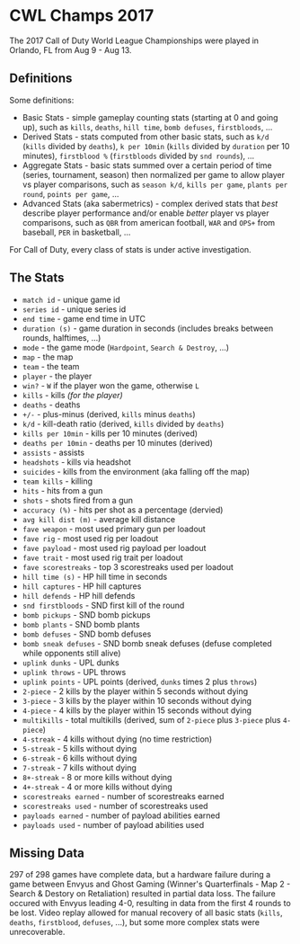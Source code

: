 # CWL Champs 2017

The 2017 Call of Duty World League Championships were played in Orlando, FL from Aug 9 - Aug 13.

## Definitions

Some definitions:

 * Basic Stats - simple gameplay counting stats (starting at 0 and going up), such as `kills`, `deaths`, `hill time`, `bomb defuses`, `firstbloods`, ...
 * Derived Stats - stats computed from other basic stats, such as `k/d` (`kills` divided by `deaths`), `k per 10min` (`kills` divided by `duration` per 10 minutes), `firstblood %` (`firstbloods` divided by `snd rounds`), ...
 * Aggregate Stats - basic stats summed over a certain period of time (series, tournament, season) then normalized per game to allow player vs player comparisons, such as `season k/d`, `kills per game`, `plants per round`, `points per game`, ...
 * Advanced Stats (aka sabermetrics) - complex derived stats that *best* describe player performance and/or enable *better* player vs player comparisons, such as `QBR` from american football, `WAR` and `OPS+` from baseball, `PER` in basketball, ...

For Call of Duty, every class of stats is under active investigation.

## The Stats

 * `match id` - unique game id
 * `series id` - unique series id
 * `end time` - game end time in UTC
 * `duration (s)` - game duration in seconds (includes breaks between rounds, halftimes, ...)
 * `mode` - the game mode (`Hardpoint`, `Search & Destroy`, ...)
 * `map` - the map
 * `team` - the team
 * `player` - the player
 * `win?` - `W` if the player won the game, otherwise `L`
 * `kills` - kills *(for the player)*
 * `deaths` - deaths
 * `+/-` - plus-minus (derived, `kills` minus `deaths`)
 * `k/d` - kill-death ratio (derived, `kills` divided by `deaths`)
 * `kills per 10min` - kills per 10 minutes (derived)
 * `deaths per 10min` - deaths per 10 minutes (derived)
 * `assists` - assists
 * `headshots` - kills via headshot
 * `suicides` - kills from the environment (aka falling off the map)
 * `team kills` - killing
 * `hits` - hits from a gun
 * `shots` - shots fired from a gun
 * `accuracy (%)` - hits per shot as a percentage (dervied)
 * `avg kill dist (m)` - average kill distance
 * `fave weapon` - most used primary gun per loadout
 * `fave rig` - most used rig per loadout
 * `fave payload` - most used rig payload per loadout
 * `fave trait` - most used rig trait per loadout
 * `fave scorestreaks` - top 3 scorestreaks used per loadout
 * `hill time (s)` - HP hill time in seconds
 * `hill captures` - HP hill captures
 * `hill defends` - HP hill defends
 * `snd firstbloods` - SND first kill of the round
 * `bomb pickups` - SND bomb pickups
 * `bomb plants` - SND bomb plants
 * `bomb defuses` - SND bomb defuses
 * `bomb sneak defuses` - SND bomb sneak defuses (defuse completed while opponents still alive)
 * `uplink dunks` - UPL dunks
 * `uplink throws` - UPL throws
 * `uplink points` - UPL points (derived, `dunks` times 2 plus `throws`)
 * `2-piece` - 2 kills by the player within 5 seconds without dying
 * `3-piece` - 3 kills by the player within 10 seconds without dying
 * `4-piece` - 4 kills by the player within 15 seconds without dying
 * `multikills` - total multikills (derived, sum of `2-piece` plus `3-piece` plus `4-piece`)
 * `4-streak` - 4 kills without dying (no time restriction)
 * `5-streak` - 5 kills without dying
 * `6-streak` - 6 kills without dying
 * `7-streak` - 7 kills without dying
 * `8+-streak` - 8 or more kills without dying
 * `4+-streak` - 4 or more kills without dying
 * `scorestreaks earned` - number of scorestreaks earned
 * `scorestreaks used` - number of scorestreaks used
 * `payloads earned` - number of payload abilities earned
 * `payloads used` - number of payload abilities used


## Missing Data

297 of 298 games have complete data, but a hardware failure during a game between Envyus and Ghost Gaming (Winner's Quarterfinals - Map 2 - Search & Destory on Retaliation) resulted in partial data loss.  The failure occured with Envyus leading 4-0, resulting in data from the first 4 rounds to be lost.  Video replay allowed for manual recovery of all basic stats (`kills`, `deaths`, `firstblood`, `defuses`, ...), but some more complex stats were unrecoverable.
